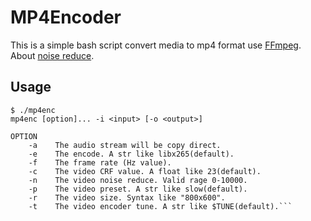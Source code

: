 # MP4Encoder
This is a simple bash script convert media to mp4 format use [FFmpeg](http://www.ffmpeg.org/). About [noise reduce](http://blog.mengcraft.com/2016/think-in-x264-video-noise-reduce/).

## Usage
```
$ ./mp4enc
mp4enc [option]... -i <input> [-o <output>]

OPTION
    -a    The audio stream will be copy direct.
    -e    The encode. A str like libx265(default).
    -f    The frame rate (Hz value).
    -c    The video CRF value. A float like 23(default).
    -n    The video noise reduce. Valid rage 0-10000.
    -p    The video preset. A str like slow(default).
    -r    The video size. Syntax like "800x600".
    -t    The video encoder tune. A str like $TUNE(default).```
```
